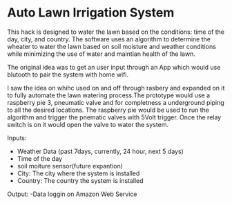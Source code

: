 # Auto Lawn Irrigation System

This hack is designed to water the lawn based on the conditions: time of the day, city, and country. 
The software uses an algorithm to determine the wheater to water the lawn based on soil moisture and weather conditions while minimizing the use of water and maintian health of the lawn.

The original idea was to get an user input through an App which would use blutooth to pair the system with home wifi.

I saw the idea on whihc used on and off through rasbery and expanded on it to fully automate the lawn watering process.The prototype would use a raspberry pie 3, pneumatic valve and for completness a underground piping to all the desired locations. The raspberry pie would be used to run the algorithm and trigger the pnematic valves with 5Volt trigger. Once the relay switch is on it would open the valve to water the system.

Inputs:
- Weather Data (past 7days, currently, 24 hour, next 5 days)
- Time of the day
- soil moiture sensor(future expantion)
- City: The city where the system is installed
- Country: The country the system is installed

Output:
-Data loggin on Amazon Web Service
